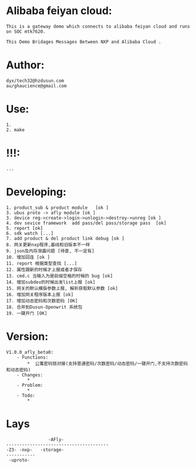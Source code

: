 # Alibaba feiyan cloud:  
	This is a gateway demo which connects to alibaba feiyan cloud and runs on SOC mtk7620.  
	  
	This Demo Bridages Messages Between NXP and Alibaba Cloud .  

# Author:   
	dyx/tech32@hzdusun.com  
	au/ghaucience@gmail.com

# Use:   
	1.  
	2. make  

# !!!:  
	...  

# Developing:  
	1. product_sub & product module   [ok ]  
	3. ubus proto -> afly module [ok ]
	3. device reg->create->login->unlogin->destroy->unreg [ok ]
	4. dev sevice framework  add pass/del pass/storage pass  [ok]
	5. report [ok]
	6. sdk watch [...]
	7. add product & del product link debug [ok ]  
	8. 网关更新nxp程序,基线和旧版本不一样
	9. json及内存泄露问题 [待查, 不一定有]
	10. 增加回连 [ok ]
	11. report 根据类型查找 [...]
	12. 属性跟新的时候才上报或者才保存
	13. cmd.c 当输入为是前缀空格的时候的 bug [ok]
	14. 增加subdev的时候出发list上报 [ok]
	15. 网关的默认模版参数上报, 解析获取默认参数 [ok]
	16. 增加网关程序版本上报 [ok]
	17. 增加动态密码和次数密码 [OK] 
	18. 合并到Dusun-Openwrit 系统包
	19. 一键开门 [OK]

	
# Version:  
	V1.0.0_afly_beta0:  
		- Functions:  
			*  公寓密码锁对接(支持普通密码/次数密码/动态密码/一键开门,不支持次数密码和动态密码)
		- Changes:  
			*  
		- Problem:  
			*  
		- Todo:  
			*  

# Lays 
	
					-AFly-
	---------------------------------------
	-Z3- -nxp-   -storage-
	-----------
	 -uproto-

